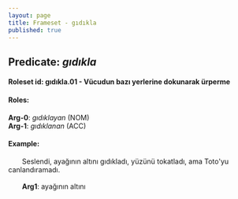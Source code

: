 ```yaml
---
layout: page
title: Frameset - gıdıkla
published: true
---
```

<h2>Predicate: <i>gıdıkla</i></h2>
<h4>Roleset id: gıdıkla.01 - Vücudun bazı yerlerine dokunarak ürperme<br>
<h4>Roles:</h4>
<b>Arg-0</b>: <i>gıdıklayan</i>  (NOM) <br>
<b>Arg-1</b>: <i>gıdıklanan</i>  (ACC) <br>
<h4>Example:</h4>
&emsp;&emsp;Seslendi, ayağının altını gıdıkladı, yüzünü tokatladı, ama Toto'yu canlandıramadı.<br><br>
&emsp;&emsp;<b>Arg1</b>:  ayağının altını<br>

